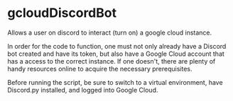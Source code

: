 # gcloudDiscordBot
Allows a user on discord to interact (turn on) a google cloud instance.

In order for the code to function, one must not only already have a Discord bot created and have its token, but also have a Google Cloud account that has a access to the correct instance.
If one doesn't, there are plenty of handy resources online to acquire the necessary prerequisites.

Before running the script, be sure to switch to a virtual environment, have Discord.py installed, and logged into Google Cloud.
